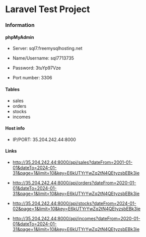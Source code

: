
# Laravel Test Project

### Information

#### phpMyAdmin 

- Server: sql7.freemysqlhosting.net

- Name/Username: sql7713735

- Password: 3tuYp97Vze

- Port number: 3306

#### Tables

- sales
- orders
- stocks
- incomes

#### Host info

- IP/PORT: 35.204.242.44:8000

#### Links

- http://35.204.242.44:8000/api/sales?dateFrom=2001-01-01&dateTo=2024-01-31&page=1&limit=10&key=E6kUTYrYwZq2tN4QEtyzsbEBk3ie

- http://35.204.242.44:8000/api/orders?dateFrom=2020-01-01&dateTo=2024-01-31&page=1&limit=10&key=E6kUTYrYwZq2tN4QEtyzsbEBk3ie

- http://35.204.242.44:8000/api/stocks?dateFrom=2024-01-02&page=1&limit=10&key=E6kUTYrYwZq2tN4QEtyzsbEBk3ie

- http://35.204.242.44:8000/api/incomes?dateFrom=2020-01-01&dateTo=2024-01-31&page=1&limit=10&key=E6kUTYrYwZq2tN4QEtyzsbEBk3ie

